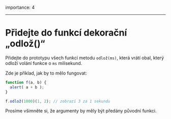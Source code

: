 importance: 4

---

# Přidejte do funkcí dekorační „odlož()“

Přidejte do prototypu všech funkcí metodu `odlož(ms)`, která vrátí obal, který odloží volání funkce o `ms` milisekund.

Zde je příklad, jak by to mělo fungovat:

```js
function f(a, b) {
  alert( a + b );
}

f.odlož(1000)(1, 2); // zobrazí 3 za 1 sekundu
```

Prosíme všimněte si, že argumenty by měly být předány původní funkci.
